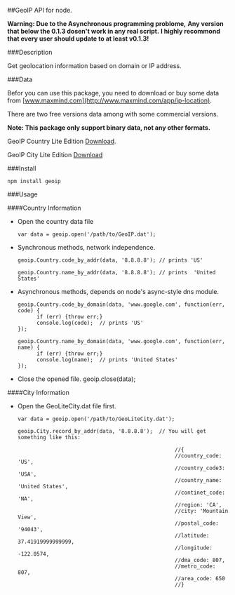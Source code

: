 ##GeoIP API for node.

__Warning: Due to the Asynchronous programming problome,__
__Any version that below the 0.1.3 dosen't work in any real script.__
__I highly recommond that every user should update to at least v0.1.3!__

###Description

Get geolocation information based on domain or IP address.

###Data

Befor you can use this package, you need to download or buy some data from [www.maxmind.com](http://www.maxmind.com/app/ip-location).

There are two free versions data among with some commercial versions.

__Note: This package only support binary data, not any other formats.__

GeoIP Country Lite Edition [Download](http://geolite.maxmind.com/download/geoip/database/GeoLiteCountry/GeoIP.dat.gz).

GeoIP City Lite Edition [Download](http://geolite.maxmind.com/download/geoip/database/GeoLiteCity.dat.gz)

###Install

    npm install geoip

###Usage

####Country Information

* Open the country data file

      var data = geoip.open('/path/to/GeoIP.dat');

* Synchronous methods, network independence.

      geoip.Country.code_by_addr(data, '8.8.8.8'); // prints 'US'

      geoip.Country.name_by_addr(data, '8.8.8.8'); // prints  'United States'

* Asynchronous methods, depends on node's async-style dns module.

      geoip.Country.code_by_domain(data, 'www.google.com', function(err, code) {
            if (err) {throw err;}
            console.log(code);  // prints 'US'
      });

      geoip.Country.name_by_domain(data, 'www.google.com', function(err, name) {
            if (err) {throw err;}
            console.log(name);  // prints 'United States'
      });
* Close the opened file.
      geoip.close(data);

####City Information

* Open the GeoLiteCity.dat file first.

      var data = geoip.open('/path/to/GeoLiteCity.dat');

      geoip.City.record_by_addr(data, '8.8.8.8');  // You will get something like this:

                                                        //{ 
                                                        //country_code: 'US',
                                                        //country_code3: 'USA',
                                                        //country_name: 'United States',
                                                        //continet_code: 'NA',
                                                        //region: 'CA',
                                                        //city: 'Mountain View',
                                                        //postal_code: '94043',
                                                        //latitude: 37.41919999999999,
                                                        //longitude: -122.0574,
                                                        //dma_code: 807,
                                                        //metro_code: 807,
                                                        //area_code: 650 
                                                        //}   
